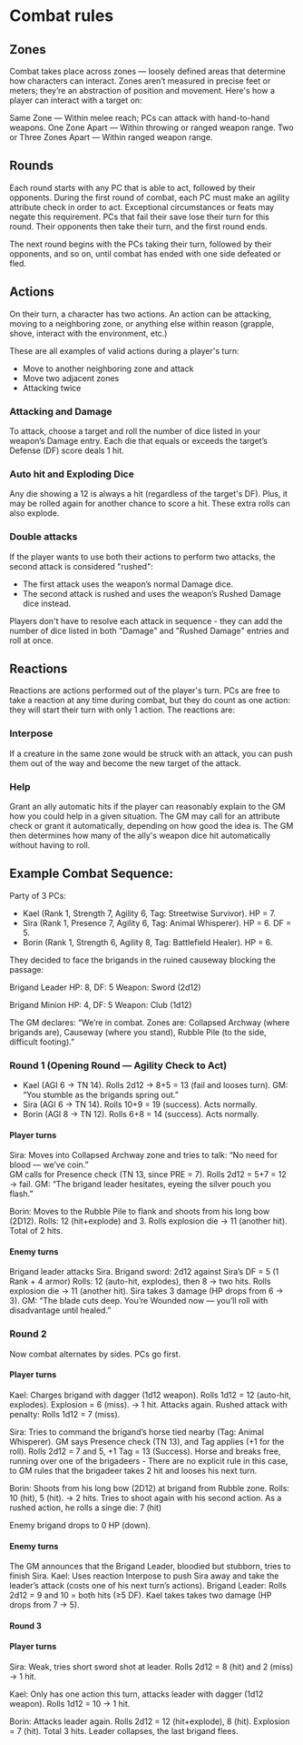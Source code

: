 # Combat rules

## Zones

Combat takes place across zones — loosely defined areas that determine how characters can interact.
Zones aren’t measured in precise feet or meters; they’re an abstraction of position and movement. Here's how a player can interact with a target on:

Same Zone — Within melee reach; PCs can attack with hand-to-hand weapons.
One Zone Apart — Within throwing or ranged weapon range.
Two or Three Zones Apart — Within ranged weapon range.

## Rounds

Each round starts with any PC that is able to act, followed by their opponents. During the first round of combat, each PC must make an agility attribute check in order to act. Exceptional circumstances or feats may negate this requirement. PCs that fail their save lose their turn for this round. Their opponents then take their turn, and the first round ends.

The next round begins with the PCs taking their turn, followed by their opponents, and so on, until combat has ended with one side defeated or fled.

## Actions

On their turn, a character has two actions. An action can be attacking, moving to a neighboring zone, or anything else within reason (grapple, shove, interact with the environment, etc.)

These are all examples of valid actions during a player's turn:

- Move to another neighboring zone and attack
- Move two adjacent zones
- Attacking twice

### Attacking and Damage

To attack, choose a target and roll the number of dice listed in your weapon’s Damage entry. Each die that equals or exceeds the target’s Defense (DF) score deals 1 hit.

### Auto hit and Exploding Dice

Any die showing a 12 is always a hit (regardless of the target's DF). Plus, it may be rolled again for another chance to score a hit. These extra rolls can also explode.

### Double attacks

If the player wants to use both their actions to perform two attacks, the second attack is considered "rushed":

- The first attack uses the weapon’s normal Damage dice.
- The second attack is rushed and uses the weapon’s Rushed Damage dice instead.

Players don't have to resolve each attack in sequence - they can add the number of dice listed in both "Damage" and "Rushed Damage" entries and roll at once.

## Reactions

Reactions are actions performed out of the player's turn. PCs are free to take a reaction at any time during combat, but they do count as one action: they will start their turn with only 1 action.
The reactions are:

### Interpose

If a creature in the same zone would be struck with an attack, you can push them out of the way and become the new target of the attack.

### Help

Grant an ally automatic hits if the player can reasonably explain to the GM how you could help in a given situation. The GM may call for an attribute check or grant it automatically, depending on how good the idea is. The GM then determines how many of the ally's weapon dice hit automatically without having to roll. 



## Example Combat Sequence:

Party of 3 PCs:

- Kael (Rank 1, Strength 7, Agility 6, Tag: Streetwise Survivor). HP = 7.
- Sira (Rank 1, Presence 7, Agility 6, Tag: Animal Whisperer). HP = 6. DF = 5.
- Borin (Rank 1, Strength 6, Agility 8, Tag: Battlefield Healer). HP = 6.

They decided to face the brigands in the ruined causeway blocking the passage:

Brigand Leader
HP: 8, DF: 5
Weapon: Sword (2d12)

Brigand Minion
HP: 4, DF: 5
Weapon: Club (1d12)

The GM declares: “We’re in combat. Zones are: Collapsed Archway (where brigands are), Causeway (where you stand), Rubble Pile (to the side, difficult footing).”

### Round 1 (Opening Round — Agility Check to Act)

- Kael (AGI 6 → TN 14). Rolls 2d12 → 8+5 = 13 (fail and looses turn).
  GM: “You stumble as the brigands spring out.”
- Sira (AGI 6 → TN 14). Rolls 10+9 = 19 (success). Acts normally.
- Borin (AGI 8 → TN 12). Rolls 6+8 = 14 (success). Acts normally.

#### Player turns

Sira: Moves into Collapsed Archway zone and tries to talk: “No need for blood — we’ve coin.”  
GM calls for Presence check (TN 13, since PRE = 7). Rolls 2d12 = 5+7 = 12 → fail.
GM: “The brigand leader hesitates, eyeing the silver pouch you flash.”

Borin: Moves to the Rubble Pile to flank and shoots from his long bow (2D12).
Rolls: 12 (hit+explode) and 3. Rolls explosion die → 11 (another hit). Total of 2 hits.

#### Enemy turns

Brigand leader attacks Sira.
Brigand sword: 2d12 against Sira’s DF = 5 (1 Rank + 4 armor)
Rolls: 12 (auto-hit, explodes), then 8 → two hits. Rolls explosion die → 11 (another hit).
Sira takes 3 damage (HP drops from 6 → 3). GM: “The blade cuts deep. You’re Wounded now — you’ll roll with disadvantage until healed.”

### Round 2

Now combat alternates by sides. PCs go first.

#### Player turns

Kael: Charges brigand with dagger (1d12 weapon).
Rolls 1d12 = 12 (auto-hit, explodes). Explosion = 6 (miss). → 1 hit.
Attacks again. Rushed attack with penalty: Rolls 1d12 = 7 (miss).

Sira: Tries to command the brigand’s horse tied nearby (Tag: Animal Whisperer).
GM says Presence check (TN 13), and Tag applies (+1 for the roll).
Rolls 2d12 = 7 and 5, +1 Tag = 13 (Success). Horse and breaks free, running over one of the brigadeers - There are no explicit rule in this case, to GM rules that the brigadeer takes 2 hit and looses his next turn.

Borin: Shoots from his long bow (2D12) at brigand from Rubble zone.
Rolls: 10 (hit), 5 (hit). → 2 hits.
Tries to shoot again with his second action. As a rushed action, he rolls a singe die: 7 (hit)

Enemy brigand drops to 0 HP (down).

#### Enemy turns

The GM announces that the Brigand Leader, bloodied but stubborn, tries to finish Sira.
Kael: Uses reaction Interpose to push Sira away and take the leader’s attack (costs one of his next turn’s actions).
Brigand Leader: Rolls 2d12 = 9 and 10 = both hits (≥5 DF).
Kael takes takes two damage (HP drops from 7 → 5).

#### Round 3

#### Player turns

Sira: Weak, tries short sword shot at leader. Rolls 2d12 = 8 (hit) and 2 (miss) → 1 hit.

Kael: Only has one action this turn, attacks leader with dagger (1d12 weapon).
Rolls 1d12 = 10 → 1 hit.

Borin: Attacks leader again. Rolls 2d12 = 12 (hit+explode), 8 (hit). Explosion = 7 (hit). Total 3 hits.
Leader collapses, the last brigand flees.